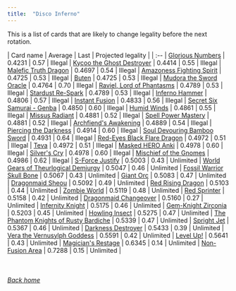 ```yaml
---
title:  "Disco Inferno"
---
```


This is a list of cards that are likely to change legality before the next rotation.

| Card name | Average | Last | Projected legality |
| :-- |
[Glorious Numbers](https://db.ygoprodeck.com/card/?search=Glorious%20Numbers) | 0.4231 | 0.57 | Illegal |
[Kycoo the Ghost Destroyer](https://db.ygoprodeck.com/card/?search=Kycoo%20the%20Ghost%20Destroyer) | 0.4414 | 0.55 | Illegal |
[Malefic Truth Dragon](https://db.ygoprodeck.com/card/?search=Malefic%20Truth%20Dragon) | 0.4697 | 0.54 | Illegal |
[Amazoness Fighting Spirit](https://db.ygoprodeck.com/card/?search=Amazoness%20Fighting%20Spirit) | 0.4725 | 0.53 | Illegal |
[Buten](https://db.ygoprodeck.com/card/?search=Buten) | 0.4725 | 0.53 | Illegal |
[Mudora the Sword Oracle](https://db.ygoprodeck.com/card/?search=Mudora%20the%20Sword%20Oracle) | 0.4764 | 0.70 | Illegal |
[Raviel, Lord of Phantasms](https://db.ygoprodeck.com/card/?search=Raviel,%20Lord%20of%20Phantasms) | 0.4789 | 0.53 | Illegal |
[Stardust Re-Spark](https://db.ygoprodeck.com/card/?search=Stardust%20Re-Spark) | 0.4789 | 0.53 | Illegal |
[Inferno Hammer](https://db.ygoprodeck.com/card/?search=Inferno%20Hammer) | 0.4806 | 0.57 | Illegal |
[Instant Fusion](https://db.ygoprodeck.com/card/?search=Instant%20Fusion) | 0.4833 | 0.56 | Illegal |
[Secret Six Samurai - Genba](https://db.ygoprodeck.com/card/?search=Secret%20Six%20Samurai%20-%20Genba) | 0.4850 | 0.60 | Illegal |
[Humid Winds](https://db.ygoprodeck.com/card/?search=Humid%20Winds) | 0.4861 | 0.55 | Illegal |
[Missus Radiant](https://db.ygoprodeck.com/card/?search=Missus%20Radiant) | 0.4881 | 0.52 | Illegal |
[Spell Power Mastery](https://db.ygoprodeck.com/card/?search=Spell%20Power%20Mastery) | 0.4881 | 0.52 | Illegal |
[Archfiend's Awakening](https://db.ygoprodeck.com/card/?search=Archfiend's%20Awakening) | 0.4889 | 0.54 | Illegal |
[Piercing the Darkness](https://db.ygoprodeck.com/card/?search=Piercing%20the%20Darkness) | 0.4914 | 0.60 | Illegal |
[Soul Devouring Bamboo Sword](https://db.ygoprodeck.com/card/?search=Soul%20Devouring%20Bamboo%20Sword) | 0.4931 | 0.64 | Illegal |
[Red-Eyes Black Flare Dragon](https://db.ygoprodeck.com/card/?search=Red-Eyes%20Black%20Flare%20Dragon) | 0.4972 | 0.51 | Illegal |
[Teva](https://db.ygoprodeck.com/card/?search=Teva) | 0.4972 | 0.51 | Illegal |
[Masked HERO Anki](https://db.ygoprodeck.com/card/?search=Masked%20HERO%20Anki) | 0.4978 | 0.60 | Illegal |
[Silver's Cry](https://db.ygoprodeck.com/card/?search=Silver's%20Cry) | 0.4978 | 0.60 | Illegal |
[Mischief of the Gnomes](https://db.ygoprodeck.com/card/?search=Mischief%20of%20the%20Gnomes) | 0.4986 | 0.62 | Illegal |
[S-Force Justify](https://db.ygoprodeck.com/card/?search=S-Force%20Justify) | 0.5003 | 0.43 | Unlimited |
[World Gears of Theurlogical Demiurgy](https://db.ygoprodeck.com/card/?search=World%20Gears%20of%20Theurlogical%20Demiurgy) | 0.5047 | 0.46 | Unlimited |
[Fossil Warrior Skull Bone](https://db.ygoprodeck.com/card/?search=Fossil%20Warrior%20Skull%20Bone) | 0.5067 | 0.43 | Unlimited |
[Giant Orc](https://db.ygoprodeck.com/card/?search=Giant%20Orc) | 0.5083 | 0.47 | Unlimited |
[Dragonmaid Sheou](https://db.ygoprodeck.com/card/?search=Dragonmaid%20Sheou) | 0.5092 | 0.49 | Unlimited |
[Red Rising Dragon](https://db.ygoprodeck.com/card/?search=Red%20Rising%20Dragon) | 0.5103 | 0.44 | Unlimited |
[Zombie World](https://db.ygoprodeck.com/card/?search=Zombie%20World) | 0.5119 | 0.48 | Unlimited |
[Red Sprinter](https://db.ygoprodeck.com/card/?search=Red%20Sprinter) | 0.5158 | 0.42 | Unlimited |
[Dragonmaid Changeover](https://db.ygoprodeck.com/card/?search=Dragonmaid%20Changeover) | 0.5160 | 0.27 | Unlimited |
[Infernity Knight](https://db.ygoprodeck.com/card/?search=Infernity%20Knight) | 0.5175 | 0.46 | Unlimited |
[Gem-Knight Zirconia](https://db.ygoprodeck.com/card/?search=Gem-Knight%20Zirconia) | 0.5203 | 0.45 | Unlimited |
[Howling Insect](https://db.ygoprodeck.com/card/?search=Howling%20Insect) | 0.5275 | 0.47 | Unlimited |
[The Phantom Knights of Rusty Bardiche](https://db.ygoprodeck.com/card/?search=The%20Phantom%20Knights%20of%20Rusty%20Bardiche) | 0.5339 | 0.47 | Unlimited |
[Spright Jet](https://db.ygoprodeck.com/card/?search=Spright%20Jet) | 0.5367 | 0.46 | Unlimited |
[Darkness Destroyer](https://db.ygoprodeck.com/card/?search=Darkness%20Destroyer) | 0.5433 | 0.39 | Unlimited |
[Vera the Vernusylph Goddess](https://db.ygoprodeck.com/card/?search=Vera%20the%20Vernusylph%20Goddess) | 0.5591 | 0.42 | Unlimited |
[Level Up!](https://db.ygoprodeck.com/card/?search=Level%20Up!) | 0.5641 | 0.43 | Unlimited |
[Magician's Restage](https://db.ygoprodeck.com/card/?search=Magician's%20Restage) | 0.6345 | 0.14 | Unlimited |
[Non-Fusion Area](https://db.ygoprodeck.com/card/?search=Non-Fusion%20Area) | 0.7288 | 0.15 | Unlimited |

<br>

###### [Back home](index)